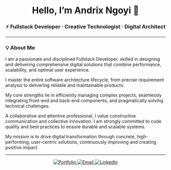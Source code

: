 <h1 align="center">Hello, I’m Andrix Ngoyi 👋</h1>
<h3 align="center">⚡ Fullstack Developer · Creative Technologist · Digital Architect</h3>

---

### 💡 About Me

I am a passionate and disciplined Fullstack Developer, skilled in designing and delivering comprehensive digital solutions that combine performance, scalability, and optimal user experience.

I master the entire software architecture lifecycle, from precise requirement analysis to delivering reliable and maintainable products.

My core strengths lie in efficiently managing complex projects, seamlessly integrating front-end and back-end components, and pragmatically solving technical challenges.

A collaborative and attentive professional, I value constructive communication and collective innovation. I am strongly committed to code quality and best practices to ensure durable and scalable systems.

My mission is to drive digital transformation through concrete, high-performing, user-centric solutions, continuously improving and creating positive impact.

---

<p align="center">
  <a href="https://andrixngoyi.vercel.app" target="_blank" rel="noopener noreferrer">
    <img src="https://img.shields.io/badge/Portfolio-000000?style=for-the-badge&logo=firefox-browser&logoColor=white" alt="Portfolio" />
  </a>
  <a href="mailto:andrixngoyi243@gmail.com" target="_blank" rel="noopener noreferrer">
    <img src="https://img.shields.io/badge/Email-D14836?style=for-the-badge&logo=gmail&logoColor=white" alt="Email" />
  </a>
  <a href="https://www.linkedin.com/in/andrix-ngoyi-469662321" target="_blank" rel="noopener noreferrer">
    <img src="https://img.shields.io/badge/LinkedIn-0A66C2?style=for-the-badge&logo=linkedin&logoColor=white" alt="LinkedIn" />
  </a>
  
</p>
